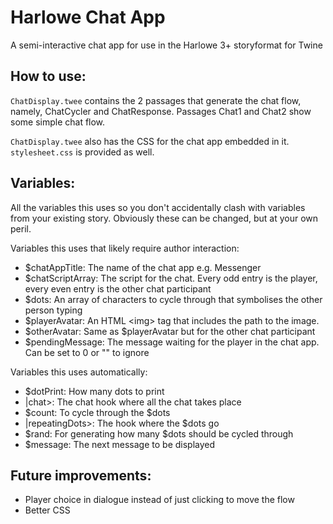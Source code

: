 # Harlowe Chat App
A semi-interactive chat app for use in the Harlowe 3+ storyformat for Twine

## How to use:

`ChatDisplay.twee` contains the 2 passages that generate the chat flow, namely, ChatCycler and ChatResponse.
Passages Chat1 and Chat2 show some simple chat flow.

`ChatDisplay.twee` also has the CSS for the chat app embedded in it. `stylesheet.css` is provided as well.

## Variables:
All the variables this uses so you don't accidentally clash with variables from your existing story.
Obviously these can be changed, but at your own peril.

Variables this uses that likely require author interaction:
- $chatAppTitle: The name of the chat app e.g. Messenger
- $chatScriptArray: The script for the chat. Every odd entry is the player, every even entry is the other chat participant
- $dots: An array of characters to cycle through that symbolises the other person typing
- $playerAvatar: An HTML \<img\> tag that includes the path to the image. 
- $otherAvatar: Same as $playerAvatar but for the other chat participant
- $pendingMessage: The message waiting for the player in the chat app. Can be set to 0 or "" to ignore


Variables this uses automatically:
- $dotPrint: How many dots to print
- |chat>: The chat hook where all the chat takes place
- $count: To cycle through the $dots
- |repeatingDots>: The hook where the $dots go 
- $rand: For generating how many $dots should be cycled through
- $message: The next message to be displayed


## Future improvements:
- Player choice in dialogue instead of just clicking to move the flow
- Better CSS